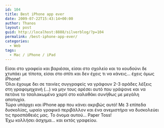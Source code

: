 ```yaml
---
id: 104
title: Best iPhone app ever
date: 2009-07-22T15:43:14+00:00
author: Thanos
layout: post
guid: http://localhost:8888/silverblog/?p=104
permalink: /best-iphone-app-ever/
categories:
  - Web
tags:
  - Mac / iPhone / iPad
---
```

Είσαι στο γραφείο και βαριέσαι, είσαι στο σχολείο και το κουδούνι δε χτυπάει με τίποτα, είσαι στο σπίτι και δεν έχεις τι να κάνεις… έχεις όμως iPhone!  
Όλοι έχουμε δει σε ταινίες συγγραφείς να γράφουν 2-3 αράδες λέξεις στη γραφομηχανή (…) να μην τους αρέσει αυτό που γράψανε και να πετάνε το τσαλακωμένο χαρτί στο καλαθάκι συνήθως με μεγάλη αποτυχία.  
Τώρα υπάρχει και iPhone app που κάνει ακριβώς αυτό! Με 3 επίπεδα δυσκολίας, ωραίο γραφικό περιβάλλον και ένα ανεμιστήρα να δυσκολεύει τις προσπάθειές μας. Το όνομα αυτού… Paper Toss!  
Έχω κολλήσει άσχημα… και εκτός γραφείου.